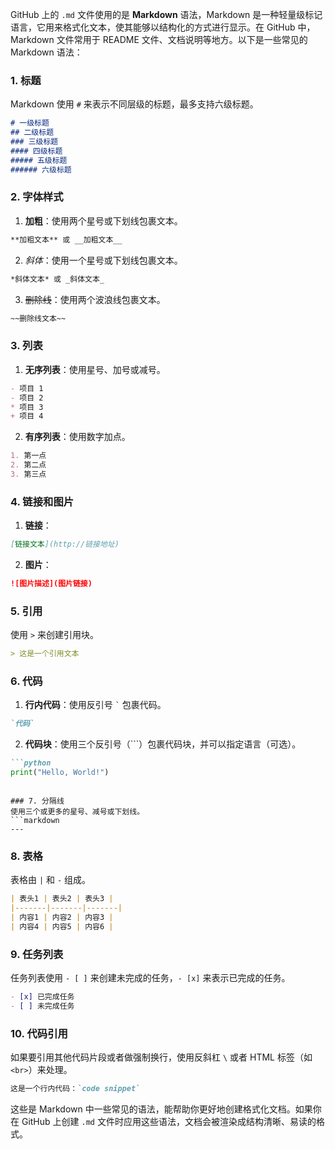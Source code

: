 GitHub 上的 `.md` 文件使用的是 **Markdown** 语法，Markdown 是一种轻量级标记语言，它用来格式化文本，使其能够以结构化的方式进行显示。在 GitHub 中，Markdown 文件常用于 README 文件、文档说明等地方。以下是一些常见的 Markdown 语法：

### 1. 标题
Markdown 使用 `#` 来表示不同层级的标题，最多支持六级标题。

```markdown
# 一级标题
## 二级标题
### 三级标题
#### 四级标题
##### 五级标题
###### 六级标题
```

### 2. 字体样式
1. **加粗**：使用两个星号或下划线包裹文本。
  ```markdown
  **加粗文本** 或 __加粗文本__
  ```
2. *斜体*：使用一个星号或下划线包裹文本。
  ```markdown
  *斜体文本* 或 _斜体文本_
  ```
3. ~~删除线~~：使用两个波浪线包裹文本。
  ```markdown
  ~~删除线文本~~
  ```

### 3. 列表
1. **无序列表**：使用星号、加号或减号。
  ```markdown
  - 项目 1
  - 项目 2
  * 项目 3
  + 项目 4
  ```
2. **有序列表**：使用数字加点。
  ```markdown
  1. 第一点
  2. 第二点
  3. 第三点
  ```

### 4. 链接和图片
1. **链接**：
  ```markdown
  [链接文本](http://链接地址)
  ```
2. **图片**：
  ```markdown
  ![图片描述](图片链接)
  ```

### 5. 引用
使用 `>` 来创建引用块。
```markdown
> 这是一个引用文本
```

### 6. 代码
1. **行内代码**：使用反引号 `` ` `` 包裹代码。
  ```markdown
  `代码`
  ```
2. **代码块**：使用三个反引号（```）包裹代码块，并可以指定语言（可选）。
  ```markdown
  ```python
  print("Hello, World!")
  ```
  ```

### 7. 分隔线
使用三个或更多的星号、减号或下划线。
```markdown
---
```

### 8. 表格
表格由 `|` 和 `-` 组成。
```markdown
| 表头1 | 表头2 | 表头3 |
|-------|-------|-------|
| 内容1 | 内容2 | 内容3 |
| 内容4 | 内容5 | 内容6 |
```

### 9. 任务列表
任务列表使用 `- [ ]` 来创建未完成的任务，`- [x]` 来表示已完成的任务。
```markdown
- [x] 已完成任务
- [ ] 未完成任务
```

### 10. 代码引用
如果要引用其他代码片段或者做强制换行，使用反斜杠 `\` 或者 HTML 标签（如 `<br>`）来处理。

```markdown
这是一个行内代码：`code snippet`
```

这些是 Markdown 中一些常见的语法，能帮助你更好地创建格式化文档。如果你在 GitHub 上创建 `.md` 文件时应用这些语法，文档会被渲染成结构清晰、易读的格式。